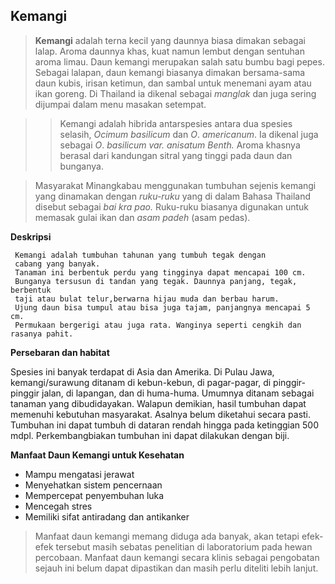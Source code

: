 ## Kemangi ##

>**Kemangi** adalah terna kecil yang daunnya biasa dimakan sebagai lalap. Aroma daunnya khas, kuat namun lembut dengan sentuhan aroma limau. Daun kemangi merupakan salah satu bumbu bagi pepes. Sebagai lalapan, daun kemangi biasanya dimakan bersama-sama daun kubis, irisan ketimun, dan sambal untuk menemani ayam atau ikan goreng. Di Thailand ia dikenal sebagai *manglak* dan juga sering dijumpai dalam menu masakan setempat. 

>>Kemangi adalah hibrida antarspesies antara dua spesies selasih, *Ocimum basilicum* dan *O*. *americanum*. Ia dikenal juga sebagai *O*. *basilicum var. anisatum Benth.* Aroma khasnya berasal dari kandungan sitral yang tinggi pada daun dan bunganya.

>Masyarakat Minangkabau menggunakan tumbuhan sejenis kemangi yang dinamakan dengan *ruku-ruku* yang di dalam Bahasa Thailand disebut sebagai *bai kra pao.* Ruku-ruku biasanya digunakan untuk memasak gulai ikan dan *asam padeh* (asam pedas).

**Deskripsi**

     Kemangi adalah tumbuhan tahunan yang tumbuh tegak dengan 
     cabang yang banyak.
     Tanaman ini berbentuk perdu yang tingginya dapat mencapai 100 cm. 
     Bunganya tersusun di tandan yang tegak. Daunnya panjang, tegak, berbentuk 
     taji atau bulat telur,berwarna hijau muda dan berbau harum. 
     Ujung daun bisa tumpul atau bisa juga tajam, panjangnya mencapai 5 cm. 
     Permukaan bergerigi atau juga rata. Wanginya seperti cengkih dan rasanya pahit.
 
**Persebaran dan habitat**

 Spesies ini banyak terdapat di Asia dan Amerika. Di Pulau Jawa, kemangi/surawung ditanam di kebun-kebun, di pagar-pagar, di pinggir-pinggir jalan, di lapangan, dan di huma-huma. Umumnya ditanam sebagai tanaman yang dibudidayakan. Walapun demikian, hasil tumbuhan dapat memenuhi kebutuhan masyarakat. Asalnya belum diketahui secara pasti. Tumbuhan ini dapat tumbuh di dataran rendah hingga pada ketinggian 500 mdpl. Perkembangbiakan tumbuhan ini dapat dilakukan dengan biji.

**Manfaat Daun Kemangi untuk Kesehatan**

* Mampu mengatasi jerawat
* Menyehatkan sistem pencernaan
* Mempercepat penyembuhan luka
* Mencegah stres
* Memiliki sifat antiradang dan antikanker

> Manfaat daun kemangi memang diduga ada banyak, akan tetapi efek-efek tersebut masih sebatas penelitian di laboratorium pada hewan percobaan. Manfaat daun kemangi secara klinis sebagai pengobatan sejauh ini belum dapat dipastikan dan masih perlu diteliti lebih lanjut.

